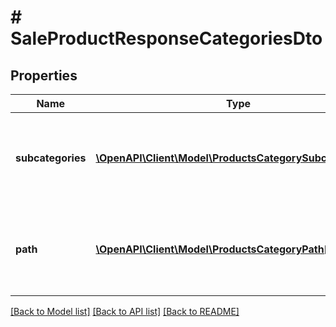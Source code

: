 # # SaleProductResponseCategoriesDto

## Properties

Name | Type | Description | Notes
------------ | ------------- | ------------- | -------------
**subcategories** | [**\OpenAPI\Client\Model\ProductsCategorySubcategories[]**](ProductsCategorySubcategories.md) | A list of categories that contain results for given search parameters. | [optional]
**path** | [**\OpenAPI\Client\Model\ProductsCategoryPath[]**](ProductsCategoryPath.md) | The path of current category used as categrory filter in search. | [optional]

[[Back to Model list]](../../README.md#models) [[Back to API list]](../../README.md#endpoints) [[Back to README]](../../README.md)
